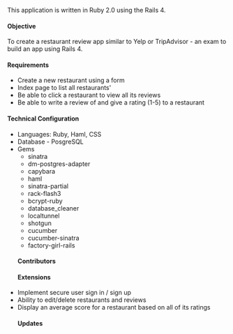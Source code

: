 This application is written in Ruby 2.0 using the Rails 4.
<h4>Objective</h4>
To create a restaurant review app similar to Yelp or TripAdvisor - an exam to build an app using Rails 4.
<h4>Requirements</h4>
<ul>
<li>Create a new restaurant using a form</li>
<li>Index page to list all restaurants'</li>
<li>Be able to click a restaurant to view all its reviews</li> 
<li>Be able to write a review of and give a rating (1-5) to a restaurant</li>
</ul>
<h4>Technical Configuration</h4>
<ul>
<li>Languages: Ruby, Haml, CSS</li>
<li>Database - PosgreSQL</li>
<li>Gems
  <ul>
  <li>sinatra</li>
  <li>dm-postgres-adapter</li>
  <li>capybara</li>
  <li>haml</li>
  <li>sinatra-partial</li>
  <li>rack-flash3</li>
  <li>bcrypt-ruby</li>
  <li>database_cleaner</li>
  <li>localtunnel</li>
  <li>shotgun</li>
  <li>cucumber</li>
  <li>cucumber-sinatra</li>
  <li>factory-girl-rails</li>
</ul>
<h4>Contributors</h4>

<h4>Extensions</h4>
<li>Implement secure user sign in / sign up</li>
<li>Ability to edit/delete restaurants and reviews</li>
<li>Display an average score for a restaurant based on all of its ratings</li>
<h4>Updates</h4><ul>
</ul>

